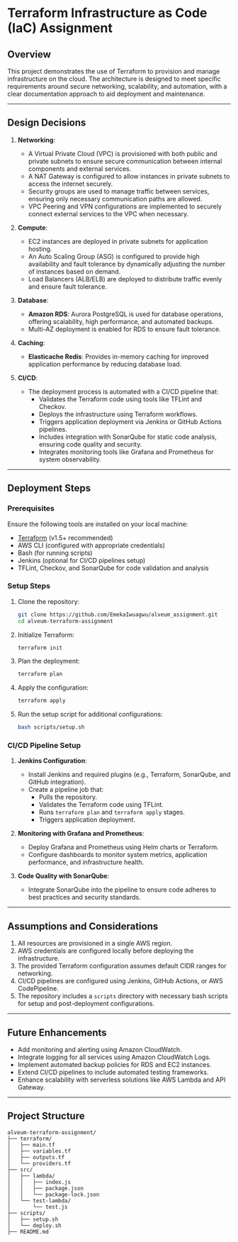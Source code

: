 # Terraform Infrastructure as Code (IaC) Assignment

## **Overview**
This project demonstrates the use of Terraform to provision and manage infrastructure on the cloud. The architecture is designed to meet specific requirements around secure networking, scalability, and automation, with a clear documentation approach to aid deployment and maintenance.

---

## **Design Decisions**
1. **Networking**:
   - A Virtual Private Cloud (VPC) is provisioned with both public and private subnets to ensure secure communication between internal components and external services.
   - A NAT Gateway is configured to allow instances in private subnets to access the internet securely.
   - Security groups are used to manage traffic between services, ensuring only necessary communication paths are allowed.
   - VPC Peering and VPN configurations are implemented to securely connect external services to the VPC when necessary.

2. **Compute**:
   - EC2 instances are deployed in private subnets for application hosting.
   - An Auto Scaling Group (ASG) is configured to provide high availability and fault tolerance by dynamically adjusting the number of instances based on demand.
   - Load Balancers (ALB/ELB) are deployed to distribute traffic evenly and ensure fault tolerance.

3. **Database**:
   - **Amazon RDS**: Aurora PostgreSQL is used for database operations, offering scalability, high performance, and automated backups.
   - Multi-AZ deployment is enabled for RDS to ensure fault tolerance.

4. **Caching**:
   - **Elasticache Redis**: Provides in-memory caching for improved application performance by reducing database load.

5. **CI/CD**:
   - The deployment process is automated with a CI/CD pipeline that:
     - Validates the Terraform code using tools like TFLint and Checkov.
     - Deploys the infrastructure using Terraform workflows.
     - Triggers application deployment via Jenkins or GitHub Actions pipelines.
     - Includes integration with SonarQube for static code analysis, ensuring code quality and security.
     - Integrates monitoring tools like Grafana and Prometheus for system observability.

---

## **Deployment Steps**
### **Prerequisites**
Ensure the following tools are installed on your local machine:
- [Terraform](https://developer.hashicorp.com/terraform/downloads) (v1.5+ recommended)
- AWS CLI (configured with appropriate credentials)
- Bash (for running scripts)
- Jenkins (optional for CI/CD pipelines setup)
- TFLint, Checkov, and SonarQube for code validation and analysis

### **Setup Steps**
1. Clone the repository:
   ```bash
   git clone https://github.com/EmekaIwuagwu/alveum_assignment.git
   cd alveum-terraform-assignment
   ```

2. Initialize Terraform:
   ```bash
   terraform init
   ```

3. Plan the deployment:
   ```bash
   terraform plan
   ```

4. Apply the configuration:
   ```bash
   terraform apply
   ```

5. Run the setup script for additional configurations:
   ```bash
   bash scripts/setup.sh
   ```

### **CI/CD Pipeline Setup**
1. **Jenkins Configuration**:
   - Install Jenkins and required plugins (e.g., Terraform, SonarQube, and GitHub integration).
   - Create a pipeline job that:
     - Pulls the repository.
     - Validates the Terraform code using TFLint.
     - Runs `terraform plan` and `terraform apply` stages.
     - Triggers application deployment.

2. **Monitoring with Grafana and Prometheus**:
   - Deploy Grafana and Prometheus using Helm charts or Terraform.
   - Configure dashboards to monitor system metrics, application performance, and infrastructure health.

3. **Code Quality with SonarQube**:
   - Integrate SonarQube into the pipeline to ensure code adheres to best practices and security standards.

---

## **Assumptions and Considerations**
1. All resources are provisioned in a single AWS region.
2. AWS credentials are configured locally before deploying the infrastructure.
3. The provided Terraform configuration assumes default CIDR ranges for networking.
4. CI/CD pipelines are configured using Jenkins, GitHub Actions, or AWS CodePipeline.
5. The repository includes a `scripts` directory with necessary bash scripts for setup and post-deployment configurations.

---

## **Future Enhancements**
- Add monitoring and alerting using Amazon CloudWatch.
- Integrate logging for all services using Amazon CloudWatch Logs.
- Implement automated backup policies for RDS and EC2 instances.
- Extend CI/CD pipelines to include automated testing frameworks.
- Enhance scalability with serverless solutions like AWS Lambda and API Gateway.

---

## **Project Structure**
```plaintext
alveum-terraform-assignment/
├── terraform/
│   ├── main.tf
│   ├── variables.tf
│   ├── outputs.tf
│   └── providers.tf
├── src/
│   ├── lambda/
│   │   ├── index.js
│   │   ├── package.json
│   │   └── package-lock.json
│   └── test-lambda/
│       └── test.js
├── scripts/
│   ├── setup.sh
│   └── deploy.sh
├── README.md
```

